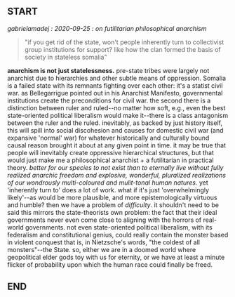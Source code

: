 ## START

_gabrielamadej : 2020-09-25 : on futilitarian philosophical anarchism_

> "if you get rid of the state, won't people inherently turn to collectivist group institutions for support? like how the clan formed the 
basis of society in stateless somalia"

**anarchism is not just statelessness.** pre-state tribes were largely not anarchist due to hierarchies and other subtle means of oppression. 
Somalia is a failed state with its remnants fighting over each other: it's a statist civil war. as Bellegarrigue pointed out in his 
Anarchist Manifesto, governmental institutions create the preconditions for civil war. the second there is a distinction between ruler and 
ruled--no matter how soft, e.g., even the best state-oriented political liberalism would make it--there is a class antagonism between the 
ruler and the ruled. inevitably, as backed by just history itself, this will spill into social discohesion and causes for domestic civil war 
(and expansive 'normal' war) for whatever historically and culturally bound causal reason brought it about at any given point in time. it 
may be true that people will inevitably create oppressive hierarchical structures, but that would just make me a philosophical anarchist + a 
futilitarian in practical theory. _better for our species to not exist than to eternally live without fully realized anarchic freedom and 
explosive, wonderful, pluralized realizations of our wondrously multi-coloured and mulit-tonal human natures._ yet 'inherently turn to' does 
a lot of work. what if it's just 'overwhelmingly likely'--as would be more plausible, and more epistemologically virtuous and humble? then 
we have a problem of *difficulty*. it shouldn't need to be said this mirrors the state-theorists own problem: the fact that their ideal 
governments never even come close to aligning with the horrors of real-world governments. not even state-oriented political liberalism, with 
its federalism and constitutional genius, could really contain the monster based in violent conquest that is, in Nietzsche's words, "the 
coldest of all monsters"--the State. so, either we are in a doomed world where geopolitical elder gods toy with us for eternity, or we have 
at least a minute flicker of probability upon which the human race could finally be freed.

## END
